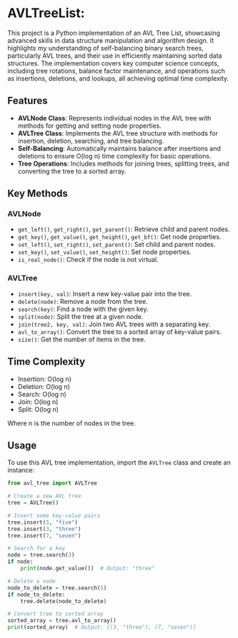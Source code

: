 # AVLTreeList: 
This project is a Python implementation of an AVL Tree List, showcasing advanced skills in data structure manipulation and algorithm design. It highlights my understanding of self-balancing binary search trees, particularly AVL trees, and their use in efficiently maintaining sorted data structures. The implementation covers key computer science concepts, including tree rotations, balance factor maintenance, and operations such as insertions, deletions, and lookups, all achieving optimal time complexity.

## Features

- **AVLNode Class**: Represents individual nodes in the AVL tree with methods for getting and setting node properties.
- **AVLTree Class**: Implements the AVL tree structure with methods for insertion, deletion, searching, and tree balancing.
- **Self-Balancing**: Automatically maintains balance after insertions and deletions to ensure O(log n) time complexity for basic operations.
- **Tree Operations**: Includes methods for joining trees, splitting trees, and converting the tree to a sorted array.

## Key Methods

### AVLNode

- `get_left()`, `get_right()`, `get_parent()`: Retrieve child and parent nodes.
- `get_key()`, `get_value()`, `get_height()`, `get_bf()`: Get node properties.
- `set_left()`, `set_right()`, `set_parent()`: Set child and parent nodes.
- `set_key()`, `set_value()`, `set_height()`: Set node properties.
- `is_real_node()`: Check if the node is not virtual.

### AVLTree

- `insert(key, val)`: Insert a new key-value pair into the tree.
- `delete(node)`: Remove a node from the tree.
- `search(key)`: Find a node with the given key.
- `split(node)`: Split the tree at a given node.
- `join(tree2, key, val)`: Join two AVL trees with a separating key.
- `avl_to_array()`: Convert the tree to a sorted array of key-value pairs.
- `size()`: Get the number of items in the tree.

## Time Complexity

- Insertion: O(log n)
- Deletion: O(log n)
- Search: O(log n)
- Join: O(log n)
- Split: O(log n)

Where n is the number of nodes in the tree.

## Usage

To use this AVL tree implementation, import the `AVLTree` class and create an instance:

```python
from avl_tree import AVLTree

# Create a new AVL tree
tree = AVLTree()

# Insert some key-value pairs
tree.insert(5, "five")
tree.insert(3, "three")
tree.insert(7, "seven")

# Search for a key
node = tree.search(3)
if node:
    print(node.get_value())  # Output: "three"

# Delete a node
node_to_delete = tree.search(5)
if node_to_delete:
    tree.delete(node_to_delete)

# Convert tree to sorted array
sorted_array = tree.avl_to_array()
print(sorted_array)  # Output: [(3, "three"), (7, "seven")]
